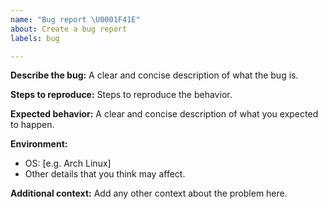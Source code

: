 ```yaml
---
name: "Bug report \U0001F41E"
about: Create a bug report
labels: bug

---
```


**Describe the bug:**
A clear and concise description of what the bug is.

**Steps to reproduce:**
Steps to reproduce the behavior.

**Expected behavior:**
A clear and concise description of what you expected to happen.

**Environment:**
 - OS: [e.g. Arch Linux]
 - Other details that you think may affect.

**Additional context:**
Add any other context about the problem here.